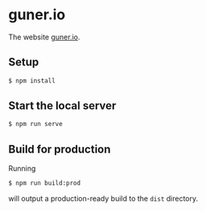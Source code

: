 # guner.io
The website [guner.io](https://guner.io).

## Setup
```sh
$ npm install
```

## Start the local server
```sh
$ npm run serve
```

## Build for production
Running
```sh
$ npm run build:prod
```
will output a production-ready build to the `dist` directory.
